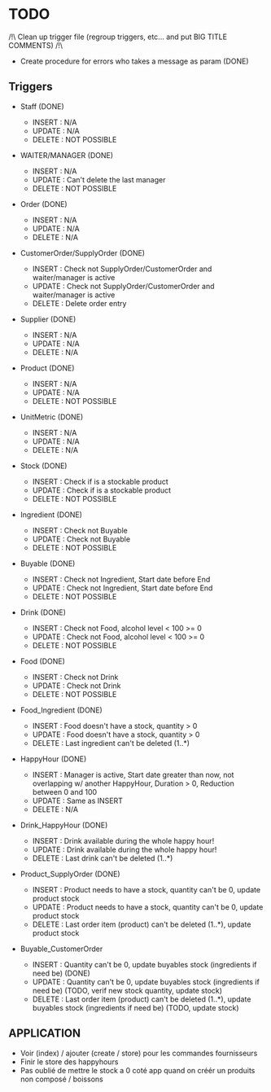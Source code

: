 # TODO
/!\ Clean up trigger file (regroup triggers, etc... and put BIG TITLE COMMENTS) /!\
* Create procedure for errors who takes a message as param (DONE)

## Triggers
* Staff (DONE)
    * INSERT : N/A
    * UPDATE : N/A
    * DELETE : NOT POSSIBLE
    
* WAITER/MANAGER (DONE)
    * INSERT : N/A 
    * UPDATE : Can't delete the last manager 
    * DELETE : NOT POSSIBLE

* Order (DONE)
    * INSERT : N/A
    * UPDATE : N/A
    * DELETE : N/A

* CustomerOrder/SupplyOrder (DONE)
    * INSERT : Check not SupplyOrder/CustomerOrder and waiter/manager is active
    * UPDATE : Check not SupplyOrder/CustomerOrder and waiter/manager is active
    * DELETE : Delete order entry

* Supplier (DONE)
    * INSERT : N/A
    * UPDATE : N/A
    * DELETE : N/A

* Product (DONE)
    * INSERT : N/A
    * UPDATE : N/A
    * DELETE : NOT POSSIBLE

* UnitMetric (DONE)
    * INSERT : N/A
    * UPDATE : N/A
    * DELETE : N/A

* Stock (DONE)
    * INSERT : Check if is a stockable product
    * UPDATE : Check if is a stockable product
    * DELETE : NOT POSSIBLE

* Ingredient (DONE)
    * INSERT : Check not Buyable
    * UPDATE : Check not Buyable
    * DELETE : NOT POSSIBLE

* Buyable (DONE)
    * INSERT : Check not Ingredient, Start date before End
    * UPDATE : Check not Ingredient, Start date before End
    * DELETE : NOT POSSIBLE

* Drink (DONE)
    * INSERT : Check not Food, alcohol level < 100 >= 0
    * UPDATE : Check not Food, alcohol level < 100 >= 0
    * DELETE : NOT POSSIBLE

* Food (DONE)
    * INSERT : Check not Drink
    * UPDATE : Check not Drink
    * DELETE : NOT POSSIBLE

* Food_Ingredient (DONE)
    * INSERT : Food doesn't have a stock, quantity > 0
    * UPDATE : Food doesn't have a stock, quantity > 0
    * DELETE : Last ingredient can't be deleted (1..*)

* HappyHour (DONE)
    * INSERT : Manager is active, Start date greater than now, not overlapping w/ another HappyHour, Duration > 0, Reduction between 0 and 100
    * UPDATE : Same as INSERT
    * DELETE : N/A

* Drink_HappyHour (DONE)
    * INSERT : Drink available during the whole happy hour!
    * UPDATE : Drink available during the whole happy hour!
    * DELETE : Last drink can't be deleted (1..*)

* Product_SupplyOrder (DONE)
    * INSERT : Product needs to have a stock, quantity can't be 0, update product stock
    * UPDATE : Product needs to have a stock, quantity can't be 0, update product stock
    * DELETE : Last order item (product) can't be deleted (1..*), update product stock

* Buyable_CustomerOrder
    * INSERT : Quantity can't be 0, update buyables stock (ingredients if need be) (DONE)
    * UPDATE : Quantity can't be 0, update buyables stock (ingredients if need be) (TODO, verif new stock quantity, update stock)
    * DELETE : Last order item (product) can't be deleted (1..*), update buyables stock (ingredients if need be) (TODO, update stock)


## APPLICATION
* Voir (index) / ajouter (create / store) pour les commandes fournisseurs
* Finir le store des happyhours
* Pas oublié de mettre le stock a 0 coté app quand on créér un produits non composé / boissons